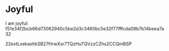 # Joyful

I am joyful: f51e34f2bcb66d73062940c5be2d3c3460bc5e32f77fffcda09b7b14beea7a32


22extLxekaxhkSB27HrwXsr7TQzHuTQVzzCZhs2CCQmBSP